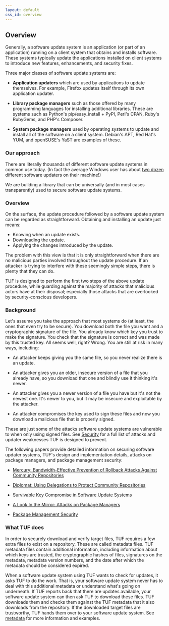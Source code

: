 ```yaml
---
layout: default
css_id: overview
---
```


## Overview

Generally, a software update system is an application (or part of an
application) running on a client system that obtains and installs software.
These systems typically update the applications installed on client systems to
introduce new features, enhancements, and security fixes.

Three major classes of software update systems are:

* **Application updaters** which are used by applications to update
   themselves. For example, Firefox updates itself through its own application
   updater.

* **Library package managers** such as those offered by many
   programming languages for installing additional libraries. These are systems
   such as Python's pip/easy_install + PyPI, Perl's CPAN, Ruby's RubyGems, and
   PHP's Composer.

* **System package managers** used by operating systems to update and
   install all of the software on a client system. Debian's APT, Red Hat's YUM,
   and openSUSE's YaST are examples of these.

### Our approach ###

There are literally thousands of different software update systems in common
use today. (In fact the average Windows user has about [two
dozen](http://secunia.com/gfx/pdf/Secunia_RSA_Software_Portfolio_Security_Exposure.pdf)
different software updaters on their machine!)

We are building a library that can be universally (and in most cases
transparently) used to secure software update systems.

### Overview ###

On the surface, the update procedure followed by a software update system can
be regarded as straightforward.  Obtaining and installing an update just means:

* Knowing when an update exists.
* Downloading the update.
* Applying the changes introduced by the update.

The problem with this view is that it is only straightforward when there are no
malicious parties involved throughout the update procedure. If an attacker is
trying to interfere with these seemingly simple steps, there is plenty that
they can do.

TUF is designed to perform the first two steps of the above update procedure,
while guarding against the majority of attacks that malicious actors have at
their disposal; especially those attacks that are overlooked by
security-conscious developers.

### Background ###

Let's assume you take the approach that most systems do (at least, the ones
that even try to be secure). You download both the file you want and a
cryptographic signature of the file. You already know which key you trust to
make the signature. You check that the signature is correct and was made by
this trusted key. All seems well, right? Wrong. You are still at risk in many
ways, including:

* An attacker keeps giving you the same file, so you never realize
  there is an update.

* An attacker gives you an older, insecure version of a file that you
  already have, so you download that one and blindly use it thinking it's
  newer.

* An attacker gives you a newer version of a file you have but it's not
  the newest one. It's newer to you, but it may be insecure and
  exploitable by the attacker.

* An attacker compromises the key used to sign these files and now you
  download a malicious file that is properly signed.

These are just some of the attacks software update systems are vulnerable to
when only using signed files. See [Security](/security.md) for a full list of
attacks and updater weaknesses TUF is designed to prevent.

The following papers provide detailed information on securing software updater
systems, TUF's design and implementation details, attacks on package managers,
and package management security:

* [Mercury: Bandwidth-Effective Prevention of Rollback Attacks Against
  Community
  Repositories](papers/prevention-rollback-attacks-atc2017.pdf?raw=true)

* [Diplomat: Using Delegations to Protect Community
  Repositories](papers/protect-community-repositories-nsdi2016.pdf?raw=true)

* [Survivable Key Compromise in Software Update
  Systems](papers/survivable-key-compromise-ccs2010.pdf?raw=true)

* [A Look In the Mirror: Attacks on Package
  Managers](papers/package-management-security-tr08-02.pdf?raw=true)

* [Package Management
  Security](papers/attacks-on-package-managers-ccs2008.pdf?raw=true)

### What TUF does ###

In order to securely download and verify target files, TUF requires a few extra
files to exist on a repository. These are called metadata files. TUF metadata
files contain additional information, including information about which keys
are trusted, the cryptographic hashes of files, signatures on the metadata,
metadata version numbers, and the date after which the metadata should be
considered expired.

When a software update system using TUF wants to check for updates, it asks TUF
to do the work. That is, your software update system never has to deal with
this additional metadata or understand what's going on underneath. If TUF
reports back that there are updates available, your software update system can
then ask TUF to download these files. TUF downloads them and checks them
against the TUF metadata that it also downloads from the repository. If the
downloaded target files are trustworthy, TUF hands them over to your software
update system. See [metadata](/metadata.html) for more information and examples.
